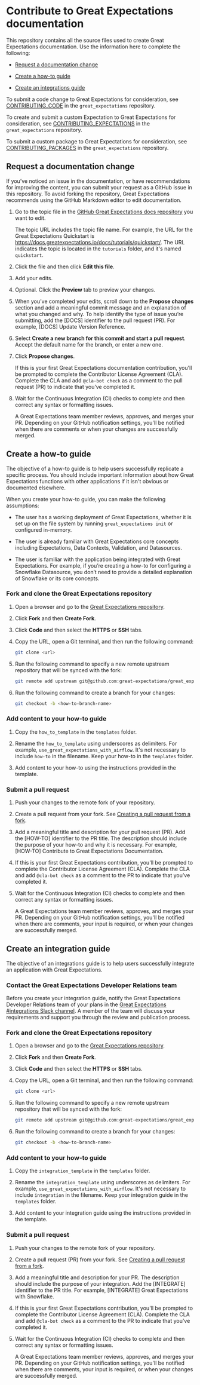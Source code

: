 # Contribute to Great Expectations documentation

This repository contains all the source files used to create Great Expectations documentation. Use the information here to complete the following:

- [Request a documentation change](#request-a-documentation-change)

- [Create a how-to guide](#create-a-how-to-guide)

- [Create an integrations guide](#create-an-integration-guide)

To submit a code change to Great Expectations for consideration, see [CONTRIBUTING_CODE](https://github.com/great-expectations/great_expectations/blob/contributing-and-style-readme/CONTRIBUTING_CODE) in the `great_expectations` repository.

To create and submit a custom Expectation to Great Expectations for consideration, see [CONTRIBUTING_EXPECTATIONS](https://github.com/great-expectations/great_expectations/blob/contributing-and-style-readme/CONTRIBUTING_EXPECTATIONS) in the `great_expectations` repository.

To submit a custom package to Great Expectations for consideration, see [CONTRIBUTING_PACKAGES](https://github.com/great-expectations/great_expectations/blob/contributing-and-style-readme/CONTRIBUTING_PACKAGES.md) in the `great_expectations` repository.

## Request a documentation change

If you’ve noticed an issue in the documentation, or have recommendations for improving the content, you can submit your request as a GitHub issue in this repository. To avoid forking the repository, Great Expectations recommends using the GitHub Markdown editor to edit documentation.

1. Go to the topic file in the [GitHub Great Expectations docs repository](https://github.com/great-expectations/great_expectations/tree/develop/docs) you want to edit. 

    The topic URL includes the topic file name. For example, the URL for the Great Expectations Quickstart is <https://docs.greatexpectations.io/docs/tutorials/quickstart/>. The URL indicates the topic is located in the `tutorials` folder, and it's named `quickstart`.

2. Click the file and then click **Edit this file**.

3. Add your edits.

4. Optional. Click the **Preview** tab to preview your changes.

5. When you’ve completed your edits, scroll down to the **Propose changes** section and add a meaningful commit message and an explanation of what you changed and why.  To help identify the type of issue you’re submitting, add the [DOCS] identifier to the pull request (PR). For example, [DOCS] Update Version Reference. 

6. Select **Create a new branch for this commit and start a pull request**. Accept the default name for the branch, or enter a new one.

7. Click **Propose changes**.

    If this is your first Great Expectations documentation contribution, you'll be prompted to complete the Contributor License Agreement (CLA). Complete the CLA and add `@cla-bot check` as a comment to the pull request (PR) to indicate that you’ve completed it.

8. Wait for the Continuous Integration (CI) checks to complete and then correct any syntax or formatting issues.

    A Great Expectations team member reviews, approves, and merges your PR. Depending on your GitHub notification settings, you'll be notified when there are comments or when your changes are successfully merged.

## Create a how-to guide

The objective of a how-to guide is to help users successfully replicate a specific process. You should include important information about how Great Expectations functions with other applications if it isn't obvious or documented elsewhere.

When you create your how-to guide, you can make the following assumptions:

- The user has a working deployment of Great Expectations, whether it is set up on the file system by running `great_expectations init` or configured in-memory.

- The user is already familiar with Great Expectations core concepts including Expectations, Data Contexts, Validation, and Datasources.

- The user is familiar with the application being integrated with Great Expectations. For example, if you’re creating a how-to for configuring a Snowflake Datasource, you don’t need to provide a detailed explanation of Snowflake or its core concepts.

### Fork and clone the Great Expectations repository

1. Open a browser and go to the [Great Expectations repository](https://github.com/great-expectations/great_expectations).

2. Click **Fork** and then **Create Fork**.

3. Click **Code** and then select the **HTTPS** or **SSH** tabs.

4. Copy the URL, open a Git terminal, and then run the following command:

    ```sh
    git clone <url>
    ```
5. Run the following command to specify a new remote upstream repository that will be synced with the fork:

    ```sh
    git remote add upstream git@github.com:great-expectations/great_expectations.git
    ```
6. Run the following command to create a branch for your changes:

    ```sh
    git checkout -b <how-to-branch-name>
    ```

### Add content to your how-to guide

1. Copy the `how_to_template` in the `templates` folder.

2. Rename the `how_to_template` using underscores as delimiters. For example, `use_great_expectations_with_airflow`. It's not necessary to include `how-to` in the filename. Keep your how-to in the `templates` folder.

3. Add content to your how-to using the instructions provided in the template.

### Submit a pull request

1. Push your changes to the remote fork of your repository.

2. Create a pull request from your fork. See [Creating a pull request from a fork](https://docs.github.com/en/pull-requests/collaborating-with-pull-requests/proposing-changes-to-your-work-with-pull-requests/creating-a-pull-request-from-a-fork).

3. Add a meaningful title and description for your pull request (PR). Add the [HOW-TO] identifier to the PR title. The description should include the purpose of your how-to and why it is necessary. For example, [HOW-TO] Contribute to Great Expectations Documentation. 

4. If this is your first Great Expectations contribution, you'll be prompted to complete the Contributor License Agreement (CLA). Complete the CLA and add `@cla-bot check` as a comment to the PR to indicate that you’ve completed it.

5. Wait for the Continuous Integration (CI) checks to complete and then correct any syntax or formatting issues.

    A Great Expectations team member reviews, approves, and merges your PR. Depending on your GitHub notification settings, you'll be notified when there are comments, your input is required, or when your changes are successfully merged.

## Create an integration guide

The objective of an integrations guide is to help users successfully integrate an application with Great Expectations. 

### Contact the Great Expectations Developer Relations team

Before you create your integration guide, notify the Great Expectations Developer Relations team of your plans in the [Great Expectations #integrations Slack channel](https://greatexpectationstalk.slack.com/archives/C037YCYNF1Q). A member of the team will discuss your requirements and support you through the review and publication process.

### Fork and clone the Great Expectations repository

1. Open a browser and go to the [Great Expectations repository](https://github.com/great-expectations/great_expectations).

2. Click **Fork** and then **Create Fork**.

3. Click **Code** and then select the **HTTPS** or **SSH** tabs.

4. Copy the URL, open a Git terminal, and then run the following command:

    ```sh
    git clone <url>
    ```
5. Run the following command to specify a new remote upstream repository that will be synced with the fork:

    ```sh
    git remote add upstream git@github.com:great-expectations/great_expectations.git
    ```
6. Run the following command to create a branch for your changes:

    ```sh
    git checkout -b <how-to-branch-name>
    ```

### Add content to your how-to guide

1. Copy the `integration_template` in the `templates` folder.

2. Rename the `integration_template` using underscores as delimiters. For example, `use_great_expectations_with_airflow`. It's not necessary to include `integration` in the filename. Keep your integration guide in the `templates` folder.

3. Add content to your integration guide using the instructions provided in the template.

### Submit a pull request

1. Push your changes to the remote fork of your repository.

2. Create a pull request (PR) from your fork. See [Creating a pull request from a fork](https://docs.github.com/en/pull-requests/collaborating-with-pull-requests/proposing-changes-to-your-work-with-pull-requests/creating-a-pull-request-from-a-fork).

3. Add a meaningful title and description for your PR. The description should include the purpose of your integration. Add the [INTEGRATE] identifier to the PR title. For example, [INTEGRATE] Great Expectations with Snowflake.

4. If this is your first Great Expectations contribution, you'll be prompted to complete the Contributor License Agreement (CLA). Complete the CLA and add `@cla-bot check` as a comment to the PR to indicate that you’ve completed it.

5. Wait for the Continuous Integration (CI) checks to complete and then correct any syntax or formatting issues.

    A Great Expectations team member reviews, approves, and merges your PR. Depending on your GitHub notification settings, you'll be notified when there are comments, your input is required, or when your changes are successfully merged.